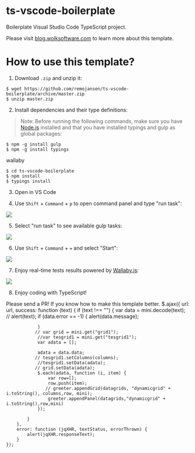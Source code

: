 # ts-vscode-boilerplate
Boilerplate Visual Studio Code TypeScript project.

Please visit [blog.wolksoftware.com](http://blog.wolksoftware.com/setting-up-your-typescript-vs-code-development-environment) to learn more about this template.

# How to use this template?

1) Download `.zip` and unzip it:
```
$ wget https://github.com/remojansen/ts-vscode-boilerplate/archive/master.zip
$ unzip master.zip
```

2) Install dependencies and their type definitions:

> Note: Before running the following commands, make sure you have [Node.js]() installed and 
that you have installed typings and gulp as global packages:
```
$ npm -g install gulp
$ npm -g install typings
```
wallaby 
```
$ cd ts-vscode-boilerplate
$ npm install
$ typings install
```

3) Open in VS Code

4) Use `Shift` + `Command` + `p` to open command panel and type "run task":

![](https://raw.githubusercontent.com/remojansen/ts-vscode-boilerplate/master/assets/run-task.png)

5) Select "run task" to see available gulp tasks:

![](https://raw.githubusercontent.com/remojansen/ts-vscode-boilerplate/master/assets/task-list.png)

6) Use `Shift` + `Command` + `=` and select "Start":

![](https://raw.githubusercontent.com/remojansen/ts-vscode-boilerplate/master/assets/enable-wallaby.png)

7) Enjoy real-time tests results powered by [Wallaby.js](http://wallabyjs.com/):
 
![](https://raw.githubusercontent.com/remojansen/ts-vscode-boilerplate/master/assets/wallaby.gif)
 
8) Enjoy coding with TypeScript!

Please send a PR! If you know how to make this template better.
 $.ajax({
        url: url,
        success: function (text) {
            if (text !== "") {
                var data = mini.decode(text);
               // alert(text);
                if (data.error == -1) {
                    alert(data.message);

                }
               // var grid = mini.get("grid1");
                //var tesgrid1 = mini.get("tesgrid1");
                var adata = [];
               
                adata = data.data;
               // tesgrid1.setColumns(columns);
                //tesgrid1.setData(adata);
               // grid.setData(adata);
                $.each(adata, function (i, item) {
                    var row=[];
                    row.push(item);
                   // greeter.appendGrid(datagrids, "dynamicgrid" + i.toString(), columns,row, mini);
                    greeter.appendPanel(datagrids,"dynamicgrid" + i.toString(),row,mini)
                });

            }
        },
        error: function (jqXHR, textStatus, errorThrown) {
            alert(jqXHR.responseText);
        }
    });